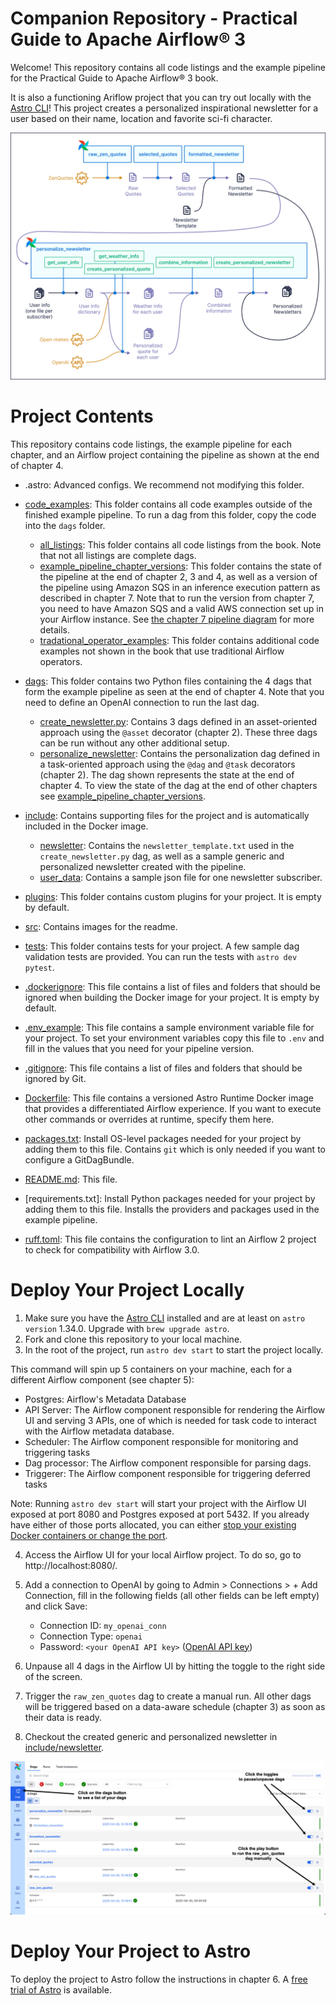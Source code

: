 Companion Repository - Practical Guide to Apache Airflow® 3 
============================================================

Welcome! This repository contains all code listings and the example pipeline for the Practical Guide to Apache Airflow® 3 book. 


It is also a functioning Ariflow project that you can try out locally with the [Astro CLI](https://www.astronomer.io/docs/astro/cli/install-cli)! This project creates a personalized inspirational newsletter for a user based on their name, location and favorite sci-fi character.

![The example pipeline as shown in the book in chapter 4](/src/pipeline_diagram_chapter_4.png) 

Project Contents
================

This repository contains code listings, the example pipeline for each chapter, and an Airflow project containing the pipeline as shown at the end of chapter 4.

- .astro: Advanced configs. We recommend not modifying this folder.

- [code_examples](/code_examples/): This folder contains all code examples outside of the finished example pipeline. To run a dag from this folder, copy the code into the `dags` folder.
    - [all_listings](/code_examples/all_listings/): This folder contains all code listings from the book. Note that not all listings are complete dags.
    - [example_pipeline_chapter_versions](/code_examples/example_pipeline_chapter_versions/): This folder contains the state of the pipeline at the end of chapter 2, 3 and 4, as well as a version of the pipeline using Amazon SQS in an inference execution pattern as described in chapter 7. Note that to run the version from chapter 7, you need to have Amazon SQS and a valid AWS connection set up in your Airflow instance. See [the chapter 7 pipeline diagram](/src/pipeline_diagram_chapter_7.png) for more details.
    - [tradational_operator_examples](/code_examples/tradational_operator_examples/): This folder contains additional code examples not shown in the book that use traditional Airflow operators.

- [dags](/dags/): This folder contains two Python files containing the 4 dags that form the example pipeline as seen at the end of chapter 4. Note that you need to define an OpenAI connection to run the last dag.   
    - [create_newsletter.py](/dags/create_newsletter.py): Contains 3 dags defined in an asset-oriented approach using the `@asset` decorator (chapter 2). These three dags can be run without any other additional setup.
    - [personalize_newsletter](/dags/personalize_newsletter.py): Contains the personalization dag defined in a task-oriented approach using the `@dag` and `@task` decorators (chapter 2). The dag shown represents the state at the end of chapter 4. To view the state of the dag at the end of other chapters see [example_pipeline_chapter_versions](/code_examples/example_pipeline_chapter_versions/).

- [include](/include/): Contains supporting files for the project and is automatically included in the Docker image.  
    - [newsletter](/include/newsletter/): Contains the `newsletter_template.txt` used in the `create_newsletter.py` dag, as well as a sample generic and personalized newsletter created with the pipeline.
    - [user_data](/include/user_data/): Contains a sample json file for one newsletter subscriber. 

- [plugins](/plugins/): This folder contains custom plugins for your project. It is empty by default.
- [src](/src/): Contains images for the readme.
- [tests](/tests/): This folder contains tests for your project. A few sample dag validation tests are provided. You can run the tests with `astro dev pytest`.
- [.dockerignore](/.dockerignore): This file contains a list of files and folders that should be ignored when building the Docker image for your project. It is empty by default.
- [.env_example](/.env_example): This file contains a sample environment variable file for your project. To set your environment variables copy this file to `.env` and fill in the values that you need for your pipeline version.
- [.gitignore](/.gitignore): This file contains a list of files and folders that should be ignored by Git. 
- [Dockerfile](/Dockerfile): This file contains a versioned Astro Runtime Docker image that provides a differentiated Airflow experience. If you want to execute other commands or overrides at runtime, specify them here.
- [packages.txt](/packages.txt): Install OS-level packages needed for your project by adding them to this file. Contains `git` which is only needed if you want to configure a GitDagBundle.
- [README.md](/README.md): This file.
- [requirements.txt]: Install Python packages needed for your project by adding them to this file. Installs the providers and packages used in the example pipeline.
- [ruff.toml](/ruff.toml): This file contains the configuration to lint an Airflow 2 project to check for compatibility with Airflow 3.0.

Deploy Your Project Locally
===========================

1. Make sure you have the [Astro CLI](https://www.astronomer.io/docs/astro/cli/install-cli) installed and are at least on `astro version` 1.34.0. Upgrade with `brew upgrade astro`.
2. Fork and clone this repository to your local machine.
3. In the root of the project, run `astro dev start` to start the project locally.

This command will spin up 5 containers on your machine, each for a different Airflow component (see chapter 5):

- Postgres: Airflow's Metadata Database
- API Server: The Airflow component responsible for rendering the Airflow UI and serving 3 APIs, one of which is needed for task code to interact with the Airflow metadata database.
- Scheduler: The Airflow component responsible for monitoring and triggering tasks
- Dag processor: The Airflow component responsible for parsing dags.
- Triggerer: The Airflow component responsible for triggering deferred tasks

Note: Running `astro dev start` will start your project with the Airflow UI exposed at port 8080 and Postgres exposed at port 5432. If you already have either of those ports allocated, you can either [stop your existing Docker containers or change the port](https://www.astronomer.io/docs/astro/cli/troubleshoot-locally#ports-are-not-available-for-my-local-airflow-webserver).

4. Access the Airflow UI for your local Airflow project. To do so, go to http://localhost:8080/. 
5. Add a connection to OpenAI by going to Admin > Connections > + Add Connection, fill in the following fields (all other fields can be left empty) and click Save:

    - Connection ID: `my_openai_conn`
    - Connection Type: `openai`
    - Password: `<your OpenAI API key>` ([OpenAI API key](https://platform.openai.com/docs/api-reference/authentication))

6. Unpause all 4 dags in the Airflow UI by hitting the toggle to the right side of the screen. 
7. Trigger the `raw_zen_quotes` dag to create a manual run. All other dags will be triggered based on a data-aware schedule (chapter 3) as soon as their data is ready. 
8. Checkout the created generic and personalized newsletter in [include/newsletter](include/newsletter/). 

![Dags overview showing the 4 dags](/src/dags_overview.png)

Deploy Your Project to Astro
=============================

To deploy the project to Astro follow the instructions in chapter 6. A [free trial of Astro](https://www.astronomer.io/trial-3) is available.
